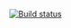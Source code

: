 [![Build status](https://ci.appveyor.com/api/projects/status/muqskp5e3wtjahcr?svg=true)](https://ci.appveyor.com/project/MargaritaKirilchuk/seleniumhw-on3ig)
